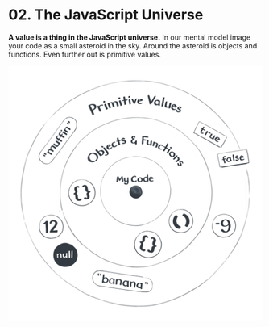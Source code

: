 # 02. The JavaScript Universe

<b>A value is a thing in the JavaScript universe.</b> In our mental model image your code as a small asteroid in the sky. Around the asteroid is objects and functions. Even further out is primitive values.  

![The Javascript Universe](./images/javascriptuniverse.png)

